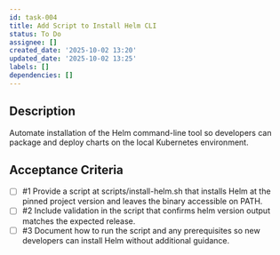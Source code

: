 ```yaml
---
id: task-004
title: Add Script to Install Helm CLI
status: To Do
assignee: []
created_date: '2025-10-02 13:20'
updated_date: '2025-10-02 13:25'
labels: []
dependencies: []
---
```


## Description

<!-- SECTION:DESCRIPTION:BEGIN -->
Automate installation of the Helm command-line tool so developers can package and deploy charts on the local Kubernetes environment.
<!-- SECTION:DESCRIPTION:END -->

## Acceptance Criteria
<!-- AC:BEGIN -->
- [ ] #1 Provide a script at scripts/install-helm.sh that installs Helm at the pinned project version and leaves the binary accessible on PATH.
- [ ] #2 Include validation in the script that confirms helm version output matches the expected release.
- [ ] #3 Document how to run the script and any prerequisites so new developers can install Helm without additional guidance.
<!-- AC:END -->
